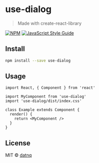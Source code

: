 # use-dialog

> Made with create-react-library

[![NPM](https://img.shields.io/npm/v/use-dialog.svg)](https://www.npmjs.com/package/use-dialog) [![JavaScript Style Guide](https://img.shields.io/badge/code_style-standard-brightgreen.svg)](https://standardjs.com)

## Install

```bash
npm install --save use-dialog
```

## Usage

```tsx
import React, { Component } from 'react'

import MyComponent from 'use-dialog'
import 'use-dialog/dist/index.css'

class Example extends Component {
  render() {
    return <MyComponent />
  }
}
```

## License

MIT © [datnq](https://github.com/datnq)
